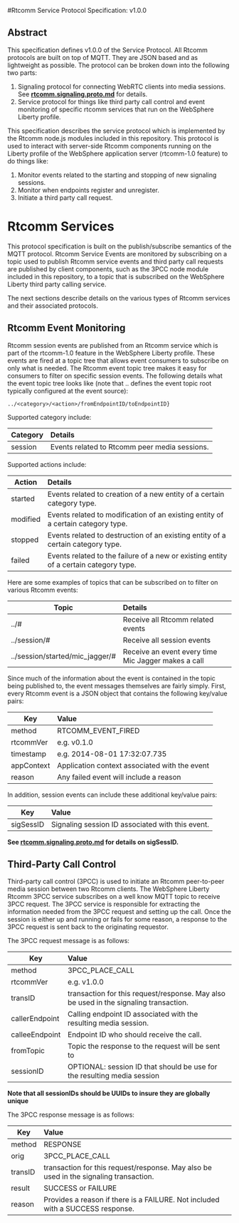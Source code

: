 #Rtcomm Service Protocol Specification: v1.0.0 

## Abstract
This specification defines v1.0.0 of the Service Protocol.  All Rtcomm protocols are built on top of MQTT. They are JSON based and as lightweight as possible. The protocol can be broken down into the following two parts:

1. Signaling protocol for connecting WebRTC clients into media sessions. See [**rtcomm.signaling.proto.md**](https://github.com/WASdev/lib.rtcomm.clientjs/blob/master/rtcomm.signaling.proto.spec.md) for details.
2. Service protocol for things like third party call control and event monitoring of specific rtcomm services that run on the WebSphere Liberty profile.

This specification describes the service protocol which is implemented by the Rtcomm node.js modules included in this repository. This protocol is used to interact with server-side Rtcomm components running on the Liberty profile of the WebSphere application server (rtcomm-1.0 feature) to do things like:

1. Monitor events related to the starting and stopping of new signaling sessions.
2. Monitor when endpoints register and unregister.
3. Initiate a third party call request.

# Rtcomm Services

This protocol specification is built on the publish/subscribe semantics of the MQTT protocol. Rtcomm Service Events are monitored by subscribing on a topic used to publish Rtcomm service events and third party call requests are published by client components, such as the 3PCC node module included in this repository, to a topic that is subscribed on the WebSphere Liberty third party calling service.

The next sections describe details on the various types of Rtcomm services and their associated protocols.

## Rtcomm Event Monitoring

Rtcomm session events are published from an Rtcomm service which is part of the rtcomm-1.0 feature in the WebSphere Liberty profile. These events are fired at a topic tree that allows event consumers to subscribe on only what is needed. The Rtcomm event topic tree makes it easy for consumers to filter on specific session events. The following details what the event topic tree looks like (note that .. defines the event topic root typically configured at the event source):

`../<category>/<action>/fromEndpointID/toEndpointID}`

Supported category include:

| Category            | Details                   |
| ----------------- | :------------------------- |
| session           | Events related to Rtcomm peer media sessions. |

Supported actions include:

| Action          | Details                   |
| ----------------- | :------------------------- |
| started      | Events related to creation of a new entity of a certain category type. |
| modified           | Events related to modification of an existing entity of a certain category type. |
| stopped           | Events related to destruction of an existing entity of a certain category type. |
| failed           | Events related to the failure of a new or existing entity of a certain category type. |


Here are some examples of topics that can be subscribed on to filter on various Rtcomm events:

| Topic                   | Details                                     |
| ----------------------- |:-------------------------------------------|
| ../#                      | Receive all Rtcomm related events                          |
| ../session/#              | Receive all session events                  |
| ../session/started/mic_jagger/# | Receive an event every time Mic Jagger makes a call |



Since much of the information about the event is contained in the topic being published to, the event messages themselves are fairly simply. First, every Rtcomm event is a JSON object that contains the following key/value pairs:

| Key                   | Value                                     |
| ----------------------|:-------------------------------------------|
| method                | RTCOMM_EVENT_FIRED |
| rtcommVer             | e.g.  v0.1.0
| timestamp             | e.g.  2014-08-01 17:32:07.735 |
| appContext            | Application context associated with the event    |
| reason                | Any failed event will include a reason    |


In addition, session events can include these additional key/value pairs:

| Key                   | Value                                     |
| ----------------------|:-------------------------------------------|
| sigSessID             | Signaling session ID associated with this event.   |

**See [rtcomm.signaling.proto.md](https://github.com/WASdev/lib.rtcomm.clientjs/blob/master/rtcomm.signaling.proto.spec.md) for details on sigSessID.**


## Third-Party Call Control

Third-party call control (3PCC) is used to initiate an Rtcomm peer-to-peer media session between two Rtcomm clients. The WebSphere Liberty Rtcomm 3PCC service subscribes on a well know MQTT topic to receive 3PCC request. The 3PCC service is responsible for extracting the information needed from the 3PCC request and setting up the call. Once the session is either up and running or fails for some reason, a response to the 3PCC request is sent back to the originating requestor.

The 3PCC request message is as follows:

| Key                   | Value                                     |
| ----------------------|:-------------------------------------------|
| method                | 3PCC_PLACE_CALL |
| rtcommVer             | e.g.  v1.0.0          |
| transID               | transaction for this request/response. May also be used in the signaling transaction. |
| callerEndpoint        | Calling endpoint ID associated with the resulting media session.    |
| calleeEndpoint        | Endpoint ID who should receive the call.    |
| fromTopic             | Topic the response to the request will be sent to    |
| sessionID             | OPTIONAL: session ID that should be use for the resulting media session  |

**Note that all sessionIDs should be UUIDs to insure they are globally unique**

The 3PCC response message is as follows:

| Key                   | Value                                     |
| ----------------------|:-------------------------------------------|
| method                | RESPONSE |
| orig                  | 3PCC_PLACE_CALL          |
| transID               | transaction for this request/response. May also be used in the signaling transaction. |
| result                | SUCCESS or FAILURE    |
| reason                | Provides a reason if there is a FAILURE. Not included with a SUCCESS response.    |


